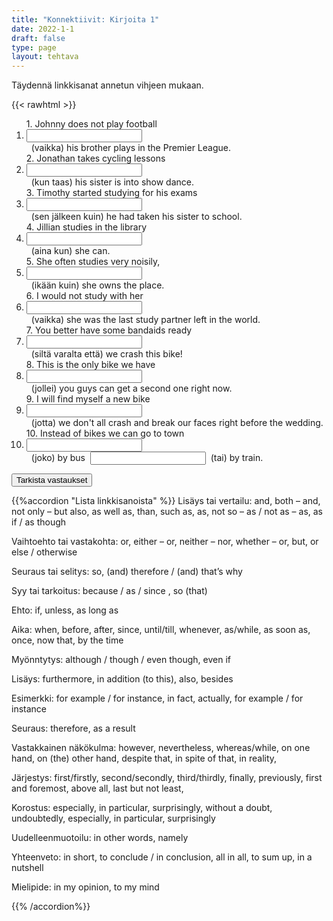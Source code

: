 ```yaml
---
title: "Konnektiivit: Kirjoita 1"
date: 2022-1-1
draft: false
type: page
layout: tehtava
---
```


Täydennä linkkisanat annetun vihjeen mukaan.

{{< rawhtml >}}
<link rel="stylesheet" type="text/css" href="/css/kirjoita1.css"/>
<div class="tehtava">
<form autocomplete="off">
  <ol>
  
<section>
1. Johnny does not play football&nbsp;<li><input id="q1" type="text"/><span></span></li>&nbsp; (vaikka) his brother plays in the Premier League.
</section>
<section>
2. Jonathan takes cycling lessons &nbsp;<li><input id="q2" type="text"/><span></span></li>&nbsp; (kun taas) his sister is into show dance.
</section>
<section>
3. Timothy started studying for his exams&nbsp;<li><input id="q3" type="text"/><span></span></li>&nbsp; (sen jälkeen kuin) he had taken his sister to school.
</section>
<section>
4. Jillian studies in the library&nbsp;<li><input id="q4" type="text"/><span></span></li>&nbsp; (aina kun) she can.
</section>
<section>
5. She often studies very noisily,&nbsp;<li><input id="q5" type="text"/><span></span></li>&nbsp; (ikään kuin) she owns the place.
</section>
<section>
6. I would not study with her &nbsp;<li><input id="q6" type="text"/><span></span></li>&nbsp; (vaikka) she was the last study partner left in the world.
</section>
<section>
7. You better have some bandaids ready&nbsp;<li><input id="q7" type="text"/><span></span></li>&nbsp; (siltä varalta että) we crash this bike!
</section>
<section>
8. This is the only bike we have&nbsp;<li><input id="q8" type="text"/><span></span></li>&nbsp; (jollei) you guys can get a second one right now.
</section>
<section>
9. I will find myself a new bike &nbsp;<li><input id="q9" type="text"/><span></span></li>&nbsp; (jotta) we don't all crash and break our faces right before the wedding.
</section>
<section>
10. Instead of bikes we can go to town &nbsp;<li><input id="q10" type="text"/><span></span></li>&nbsp; (joko) by bus &nbsp;<input id="q11" type="text"/><span></span></li>&nbsp; (tai) by train. 
  </ol>
  
<div id="buttonWrapper">
   <input type="submit" id="submit" value="Tarkista vastaukset" />
   </div>
</form>

</div>

<script>
var answers = {
  "q1": ["even though", "although"],
  "q2": ["whereas", "while"],
  "q3": ["after"],
  "q4": ["whenever"],
  "q5": ["as if","as though"],
  "q6": ["even if"],
  "q7": ["in case"],
  "q8": ["unless"],
  "q9": ["so", "so that"],
  "q10": ["either"],
  "q11": ["or"],
};

function markAnswers() {
  $("input[type='text']").each(function() {
    console.log($.inArray(this.value, answers[this.id]));
    if ($.inArray(this.value.toLowerCase().trim(), answers[this.id]) === -1) {
      $(this).parent()[0].setAttribute("class", "vaarin");
    } else {
      $(this).parent()[0].setAttribute("class", "oikein");
    }
  })
}

$("form").on("submit", function(e) {
  e.preventDefault();
  markAnswers();
});

const input = document.querySelector('.tehtava input');
const span = document.querySelector('.tehtava span');

document.querySelectorAll("input").forEach(elem => elem.addEventListener('input', function (event) {
    span.innerHTML = this.value.replace(/\s/g, '&nbsp;');
    this.style.width = span.offsetWidth + 'px';
}));

</script>
</rawhtml>

{{%accordion "Lista linkkisanoista" %}}
Lisäys tai vertailu:
and,
both – and,
not only – but also,
as well as,
than,
such as,
as,
not so – as / not as – as,
as if / as though

Vaihtoehto tai vastakohta:
or,
either – or,
neither – nor,
whether – or,
but,
or else / otherwise

Seuraus tai selitys:
so,
(and) therefore / (and) that’s why

Syy tai tarkoitus: 
because / as / since ,
so (that)

Ehto:
if,
unless,
as long as

Aika:
when,
before,
after,
since,
until/till,
whenever,
as/while,
as soon as,
once,
now that,
by the time

Myönntytys:
although / though / even though,
even if

Lisäys:
furthermore,
in addition (to this),
also,
besides

Esimerkki:
for example / for instance,
in fact,
actually,
for example / for instance

Seuraus:
therefore,
as a result

Vastakkainen näkökulma:
however,
nevertheless,
whereas/while,
on one hand,
on (the) other hand,
despite that,
in spite of that,
in reality,

Järjestys:
first/firstly,
second/secondly,
third/thirdly,
finally,
previously,
first and foremost,
above all,
last but not least,

Korostus:
especially,
in particular,
surprisingly,
without a doubt,
undoubtedly,
especially,
in particular,
surprisingly

Uudelleenmuotoilu:
in other words,
namely

Yhteenveto:
in short,
to conclude / in conclusion,
all in all,
to sum up,
in a nutshell

Mielipide:
in my opinion,
to my mind

{{% /accordion%}}